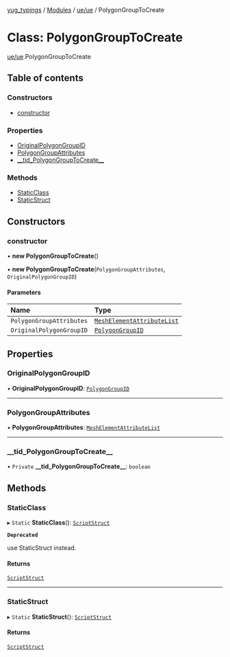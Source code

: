 [yug_typings](../README.md) / [Modules](../modules.md) / [ue/ue](../modules/ue_ue.md) / PolygonGroupToCreate

# Class: PolygonGroupToCreate

[ue/ue](../modules/ue_ue.md).PolygonGroupToCreate

## Table of contents

### Constructors

- [constructor](ue_ue.PolygonGroupToCreate.md#constructor)

### Properties

- [OriginalPolygonGroupID](ue_ue.PolygonGroupToCreate.md#originalpolygongroupid)
- [PolygonGroupAttributes](ue_ue.PolygonGroupToCreate.md#polygongroupattributes)
- [\_\_tid\_PolygonGroupToCreate\_\_](ue_ue.PolygonGroupToCreate.md#__tid_polygongrouptocreate__)

### Methods

- [StaticClass](ue_ue.PolygonGroupToCreate.md#staticclass)
- [StaticStruct](ue_ue.PolygonGroupToCreate.md#staticstruct)

## Constructors

### constructor

• **new PolygonGroupToCreate**()

• **new PolygonGroupToCreate**(`PolygonGroupAttributes`, `OriginalPolygonGroupID`)

#### Parameters

| Name | Type |
| :------ | :------ |
| `PolygonGroupAttributes` | [`MeshElementAttributeList`](ue_ue.MeshElementAttributeList.md) |
| `OriginalPolygonGroupID` | [`PolygonGroupID`](ue_ue.PolygonGroupID.md) |

## Properties

### OriginalPolygonGroupID

• **OriginalPolygonGroupID**: [`PolygonGroupID`](ue_ue.PolygonGroupID.md)

___

### PolygonGroupAttributes

• **PolygonGroupAttributes**: [`MeshElementAttributeList`](ue_ue.MeshElementAttributeList.md)

___

### \_\_tid\_PolygonGroupToCreate\_\_

• `Private` **\_\_tid\_PolygonGroupToCreate\_\_**: `boolean`

## Methods

### StaticClass

▸ `Static` **StaticClass**(): [`ScriptStruct`](ue_ue.ScriptStruct.md)

**`Deprecated`**

use StaticStruct instead.

#### Returns

[`ScriptStruct`](ue_ue.ScriptStruct.md)

___

### StaticStruct

▸ `Static` **StaticStruct**(): [`ScriptStruct`](ue_ue.ScriptStruct.md)

#### Returns

[`ScriptStruct`](ue_ue.ScriptStruct.md)
